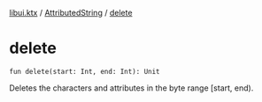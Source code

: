 [libui.ktx](../index.md) / [AttributedString](index.md) / [delete](./delete.md)

# delete

`fun delete(start: Int, end: Int): Unit`

Deletes the characters and attributes in the byte range [start, end).

